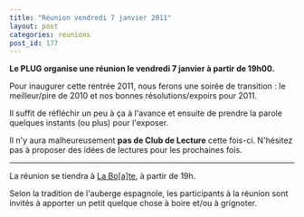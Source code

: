 ```yaml
---
title: "Réunion vendredi 7 janvier 2011"
layout: post
categories: reunions
post_id: 177
---
```

**Le PLUG organise une réunion le vendredi 7 janvier à partir de 19h00.**

Pour inaugurer cette rentrée 2011, nous ferons une soirée de transition : le meilleur/pire de 2010 et nos bonnes résolutions/expoirs pour 2011.

Il suffit de réfléchir un peu à ça à l'avance et ensuite de prendre la parole quelques instants (ou plus) pour l'exposer.

Il n'y aura malheureusement **pas de Club de Lecture** cette fois-ci.
N'hésitez pas à proposer des idées de lectures pour les prochaines fois.

----
La réunion se tiendra à [La Bo\[a\]te](http://laboate.com/), à partir de 19h.

Selon la tradition de l'auberge espagnole, les participants à la réunion sont invités à apporter un petit quelque chose à boire et/ou à grignoter.
